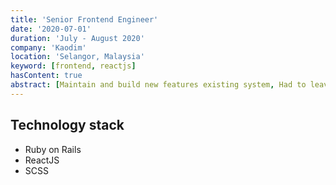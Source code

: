 ```yaml
---
title: 'Senior Frontend Engineer'
date: '2020-07-01'
duration: 'July - August 2020'
company: 'Kaodim'
location: 'Selangor, Malaysia'
keyword: [frontend, reactjs]
hasContent: true
abstract: [Maintain and build new features existing system, Had to leave unexpectedly to take care of my then sick father]
---
```


## Technology stack
- Ruby on Rails
- ReactJS
- SCSS